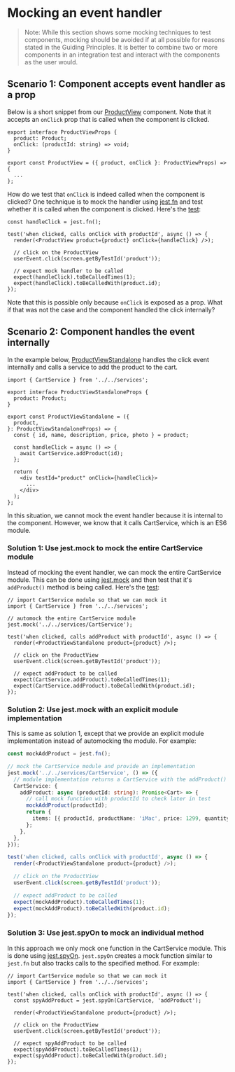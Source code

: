 # Mocking an event handler

> Note: While this section shows some mocking techniques to test components,
> mocking should be avoided if at all possible for reasons stated in the Guiding
> Principles. It is better to combine two or more components in an integration
> test and interact with the components as the user would.

## Scenario 1: Component accepts event handler as a prop

Below is a short snippet from our
[ProductView](../src/components/ProductView/ProductView.tsx) component. Note
that it accepts an `onClick` prop that is called when the component is clicked.

```tsx
export interface ProductViewProps {
  product: Product;
  onClick: (productId: string) => void;
}

export const ProductView = ({ product, onClick }: ProductViewProps) => {
  ...
};
```

How do we test that `onClick` is indeed called when the component is clicked?
One technique is to mock the handler using
[jest.fn](https://jestjs.io/docs/jest-object#jestfnimplementation) and test
whether it is called when the component is clicked. Here's the
[test](../src/components/ProductView/ProductView.test.tsx#L19-L28):

```tsx
const handleClick = jest.fn();

test('when clicked, calls onClick with productId', async () => {
  render(<ProductView product={product} onClick={handleClick} />);

  // click on the ProductView
  userEvent.click(screen.getByTestId('product'));

  // expect mock handler to be called
  expect(handleClick).toBeCalledTimes(1);
  expect(handleClick).toBeCalledWith(product.id);
});
```

Note that this is possible only because `onClick` is exposed as a prop. What if
that was not the case and the component handled the click internally?

## Scenario 2: Component handles the event internally

In the example below,
[ProductViewStandalone](../src/components/ProductView/ProductViewStandalone.tsx)
handles the click event internally and calls a service to add the product to the
cart.

```tsx
import { CartService } from '../../services';

export interface ProductViewStandaloneProps {
  product: Product;
}

export const ProductViewStandalone = ({
  product,
}: ProductViewStandaloneProps) => {
  const { id, name, description, price, photo } = product;

  const handleClick = async () => {
    await CartService.addProduct(id);
  };

  return (
    <div testId="product" onClick={handleClick}>
      ...
    </div>
  );
};
```

In this situation, we cannot mock the event handler because it is internal to
the component. However, we know that it calls CartService, which is an ES6
module.

### Solution 1: Use jest.mock to mock the entire CartService module

Instead of mocking the event handler, we can mock the entire CartService module.
This can be done using
[jest.mock](https://jestjs.io/docs/jest-object#jestmockmodulename-factory-options)
and then test that it's `addProduct()` method is being called. Here's the
[test](../src/components/ProductView/ProductViewStandalone.test.tsx):

```tsx
// import CartService module so that we can mock it
import { CartService } from '../../services';

// automock the entire CartService module
jest.mock('../../services/CartService');

test('when clicked, calls addProduct with productId', async () => {
  render(<ProductViewStandalone product={product} />);

  // click on the ProductView
  userEvent.click(screen.getByTestId('product'));

  // expect addProduct to be called
  expect(CartService.addProduct).toBeCalledTimes(1);
  expect(CartService.addProduct).toBeCalledWith(product.id);
});
```

### Solution 2: Use jest.mock with an explicit module implementation

This is same as solution 1, except that we provide an explicit module
implementation instead of automocking the module. For example:

```ts
const mockAddProduct = jest.fn();

// mock the CartService module and provide an implementation
jest.mock('../../services/CartService', () => ({
  // module implementation returns a CartService with the addProduct() method
  CartService: {
    addProduct: async (productId: string): Promise<Cart> => {
      // call mock function with productId to check later in test
      mockAddProduct(productId);
      return {
        items: [{ productId, productName: 'iMac', price: 1299, quantity: 1 }],
      };
    },
  },
}));

test('when clicked, calls onClick with productId', async () => {
  render(<ProductViewStandalone product={product} />);

  // click on the ProductView
  userEvent.click(screen.getByTestId('product'));

  // expect addProduct to be called
  expect(mockAddProduct).toBeCalledTimes(1);
  expect(mockAddProduct).toBeCalledWith(product.id);
});
```

### Solution 3: Use jest.spyOn to mock an individual method

In this approach we only mock one function in the CartService module. This is
done using
[jest.spyOn](https://jestjs.io/docs/jest-object#jestspyonobject-methodname).
`jest.spyOn` creates a mock function similar to `jest.fn` but also tracks calls
to the specified method. For example:

```tsx
// import CartService module so that we can mock it
import { CartService } from '../../services';

test('when clicked, calls onClick with productId', async () => {
  const spyAddProduct = jest.spyOn(CartService, 'addProduct');

  render(<ProductViewStandalone product={product} />);

  // click on the ProductView
  userEvent.click(screen.getByTestId('product'));

  // expect spyAddProduct to be called
  expect(spyAddProduct).toBeCalledTimes(1);
  expect(spyAddProduct).toBeCalledWith(product.id);
});
```
